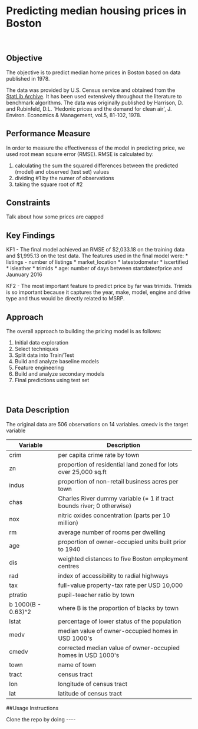 # Predicting median housing prices in Boston

</br>

## Objective
The objective is to predict median home prices in Boston based on data published in 1978.  

The data was provided by U.S. Census service and obtained from the [StatLib Archive](http://lib.stat.cmu.edu/datasets/boston).  It has been used extensively throughout the literature to benchmark algorithms. The data was originally published by Harrison, D. and Rubinfeld, D.L. `Hedonic prices and the demand for clean air', J. Environ. Economics & Management, vol.5, 81-102, 1978. 


## Performance Measure
In order to measure the effectiveness of the model in predicting price, we used root mean square error (RMSE).  RMSE is calculated by: 

1. calculating the sum the squared differences between the predicted (model) and observed (test set) values 
2. dividing #1 by the numer of observations
3. taking the square root of #2

## Constraints
Talk about how some prices are capped

## Key Findings

KF1 - The final model achieved an RMSE of $2,033.18 on the training data and  $1,995.13 on the test data.  The features used in the final model were: 
	* listings - number of listings
	* market_location 
	* latestodometer 
	* iscertified 
	* isleather
	* trimids
	* age: number of days between startdateofprice and Jaunuary 2016
              
KF2 - The most important feature to predict price by far was trimids. Trimids is so important because it captures the year, make, model, engine and drive type and thus would be directly related to MSRP. 

## Approach

The overall approach to building the pricing model is as follows:

1. Initial data exploration
2. Select techniques
3. Split data into Train/Test
4. Build and analyze baseline models
5. Feature engineering
6. Build and analyze secondary models
7. Final predictions using test set
</br>

## Data Description

The original data are 506 observations on 14 variables. cmedv is the target variable

Variable | Description
---- | ------------- 
crim |	per capita crime rate by town
zn |	proportion of residential land zoned for lots over 25,000 sq.ft
indus	| proportion of non-retail business acres per town
chas |	Charles River dummy variable (= 1 if tract bounds river; 0 otherwise)
nox	| nitric oxides concentration (parts per 10 million)
rm	| average number of rooms per dwelling
age	| proportion of owner-occupied units built prior to 1940
dis	| weighted distances to five Boston employment centres
rad	| index of accessibility to radial highways
tax	| full-value property-tax rate per USD 10,000
ptratio	| pupil-teacher ratio by town
b	1000(B - 0.63)^2 | where B is the proportion of blacks by town
lstat	| percentage of lower status of the population
medv	| median value of owner-occupied homes in USD 1000's
cmedv	| corrected median value of owner-occupied homes in USD 1000's
town	| name of town
tract	| census tract
lon	| longitude of census tract
lat	| latitude of census tract

##Usage Instructions

Clone the repo by doing ----
